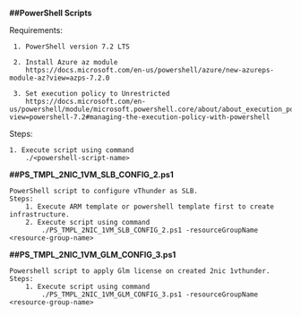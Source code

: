 **##PowerShell Scripts**

Requirements:

     1. PowerShell version 7.2 LTS

     2. Install Azure az module
        https://docs.microsoft.com/en-us/powershell/azure/new-azureps-module-az?view=azps-7.2.0
     
     3. Set execution policy to Unrestricted
        https://docs.microsoft.com/en-us/powershell/module/microsoft.powershell.core/about/about_execution_policies?view=powershell-7.2#managing-the-execution-policy-with-powershell

Steps: 

    1. Execute script using command
        ./<powershell-script-name>

**##PS_TMPL_2NIC_1VM_SLB_CONFIG_2.ps1**

    PowerShell script to configure vThunder as SLB.
    Steps:
        1. Execute ARM template or powershell template first to create infrastructure.
        2. Execute script using command
            ./PS_TMPL_2NIC_1VM_SLB_CONFIG_2.ps1 -resourceGroupName <resource-group-name>
    
**##PS_TMPL_2NIC_1VM_GLM_CONFIG_3.ps1**

    Powershell script to apply Glm license on created 2nic 1vthunder.
    Steps:
        1. Execute script using command
            ./PS_TMPL_2NIC_1VM_GLM_CONFIG_3.ps1 -resourceGroupName <resource-group-name>
